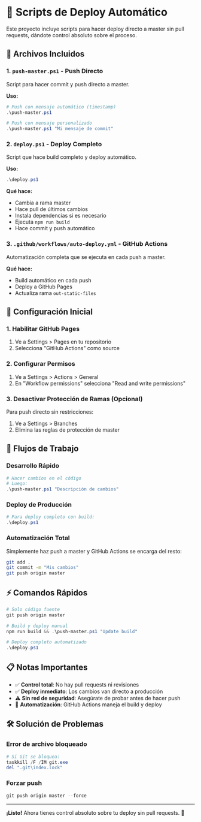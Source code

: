 # 🚀 Scripts de Deploy Automático

Este proyecto incluye scripts para hacer deploy directo a master sin pull requests, dándote control absoluto sobre el proceso.

## 📁 Archivos Incluidos

### 1. `push-master.ps1` - Push Directo
Script para hacer commit y push directo a master.

**Uso:**
```powershell
# Push con mensaje automático (timestamp)
.\push-master.ps1

# Push con mensaje personalizado
.\push-master.ps1 "Mi mensaje de commit"
```

### 2. `deploy.ps1` - Deploy Completo
Script que hace build completo y deploy automático.

**Uso:**
```powershell
.\deploy.ps1
```

**Qué hace:**
- Cambia a rama master
- Hace pull de últimos cambios
- Instala dependencias si es necesario
- Ejecuta `npm run build`
- Hace commit y push automático

### 3. `.github/workflows/auto-deploy.yml` - GitHub Actions
Automatización completa que se ejecuta en cada push a master.

**Qué hace:**
- Build automático en cada push
- Deploy a GitHub Pages
- Actualiza rama `out-static-files`

## 🔧 Configuración Inicial

### 1. Habilitar GitHub Pages
1. Ve a Settings > Pages en tu repositorio
2. Selecciona "GitHub Actions" como source

### 2. Configurar Permisos
1. Ve a Settings > Actions > General
2. En "Workflow permissions" selecciona "Read and write permissions"

### 3. Desactivar Protección de Ramas (Opcional)
Para push directo sin restricciones:
1. Ve a Settings > Branches
2. Elimina las reglas de protección de master

## 🚀 Flujos de Trabajo

### Desarrollo Rápido
```powershell
# Hacer cambios en el código
# Luego:
.\push-master.ps1 "Descripción de cambios"
```

### Deploy de Producción
```powershell
# Para deploy completo con build:
.\deploy.ps1
```

### Automatización Total
Simplemente haz push a master y GitHub Actions se encarga del resto:
```bash
git add .
git commit -m "Mis cambios"
git push origin master
```

## ⚡ Comandos Rápidos

```powershell
# Solo código fuente
git push origin master

# Build y deploy manual
npm run build && .\push-master.ps1 "Update build"

# Deploy completo automatizado
.\deploy.ps1
```

## 📋 Notas Importantes

- ✅ **Control total**: No hay pull requests ni revisiones
- ✅ **Deploy inmediato**: Los cambios van directo a producción
- ⚠️ **Sin red de seguridad**: Asegúrate de probar antes de hacer push
- 🔄 **Automatización**: GitHub Actions maneja el build y deploy

## 🛠️ Solución de Problemas

### Error de archivo bloqueado
```powershell
# Si Git se bloquea:
taskkill /F /IM git.exe
del ".git\index.lock"
```

### Forzar push
```powershell
git push origin master --force
```

---

**¡Listo!** Ahora tienes control absoluto sobre tu deploy sin pull requests. 🎉